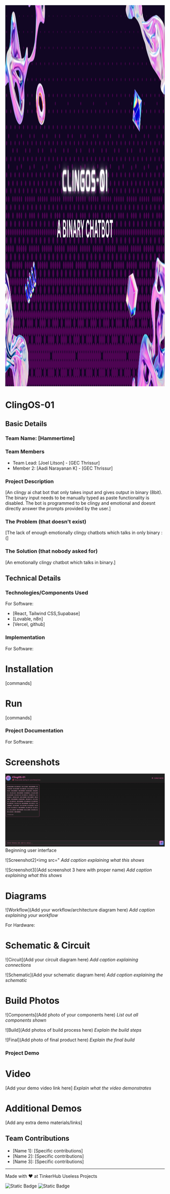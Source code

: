 <img width="3188" height="1202" alt="frame (3)" src="Purple and Violet Modern Marketing Presentation.png" />


# ClingOS-01 


## Basic Details
### Team Name: [Hammertime]


### Team Members
- Team Lead: [Joel Litson] - [GEC Thrissur]
- Member 2: [Aadi Narayanan K] - [GEC Thrissur]
  

### Project Description
[An clingy ai chat bot that only takes input and gives output in binary (8bit). The binary input needs to be manually typed as paste functionality is disabled. The bot is programmed to be clingy and emotional and doesnt directly answer the prompts provided by the user.]

### The Problem (that doesn't exist)
[The lack of enough emotionally clingy chatbots which talks in only binary :(]

### The Solution (that nobody asked for)
[An emotionally clingy chatbot which talks in binary.]

## Technical Details
### Technologies/Components Used
For Software:
- [React, Tailwind CSS,Supabase]
- [Lovable, n8n]
- [Vercel, github]

### Implementation
For Software:
# Installation
[commands]

# Run
[commands]

### Project Documentation
For Software:

# Screenshots 
<img src="Screenshot 2025-08-02 071530.png" />
Beginning user interface

![Screenshot2]<img src="
*Add caption explaining what this shows*

![Screenshot3](Add screenshot 3 here with proper name)
*Add caption explaining what this shows*

# Diagrams
![Workflow](Add your workflow/architecture diagram here)
*Add caption explaining your workflow*

For Hardware:

# Schematic & Circuit
![Circuit](Add your circuit diagram here)
*Add caption explaining connections*

![Schematic](Add your schematic diagram here)
*Add caption explaining the schematic*

# Build Photos
![Components](Add photo of your components here)
*List out all components shown*

![Build](Add photos of build process here)
*Explain the build steps*

![Final](Add photo of final product here)
*Explain the final build*

### Project Demo
# Video
[Add your demo video link here]
*Explain what the video demonstrates*

# Additional Demos
[Add any extra demo materials/links]

## Team Contributions
- [Name 1]: [Specific contributions]
- [Name 2]: [Specific contributions]
- [Name 3]: [Specific contributions]

---
Made with ❤️ at TinkerHub Useless Projects 

![Static Badge](https://img.shields.io/badge/TinkerHub-24?color=%23000000&link=https%3A%2F%2Fwww.tinkerhub.org%2F)
![Static Badge](https://img.shields.io/badge/UselessProjects--25-25?link=https%3A%2F%2Fwww.tinkerhub.org%2Fevents%2FQ2Q1TQKX6Q%2FUseless%2520Projects)



